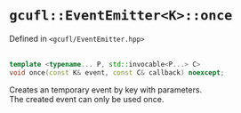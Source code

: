 # `gcufl::EventEmitter<K>::once`
Defined in `<gcufl/EventEmitter.hpp>`
<br/><br/>
```cpp
template <typename... P, std::invocable<P...> C>
void once(const K& event, const C& callback) noexcept;
```
Creates an temporary event by key with parameters.
<br/>
The created event can only be used once.
